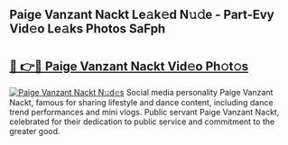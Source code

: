 ## Paige Vanzant Nackt Le𝚊k𝚎d N𝚞𝚍e - Part-Evy Vid𝚎o Le𝚊ks Photos SaFph

# <h2><a href="http://fb2qxp6.evod.top/?m=Paige+Vanzant+Nackt">🔗 👉🔴 Paige Vanzant Nackt Vid𝚎o Ph𝚘t𝚘s</a></h2>

[![Paige Vanzant Nackt N𝚞d𝚎s](https://i.imgur.com/8V9OHl7.gif)](http://fb2qxp6.evod.top/?m=Paige+Vanzant+Nackt)
Social media personality Paige Vanzant Nackt, famous for sharing lifestyle and dance content, including dance trend performances and mini vlogs. Public servant Paige Vanzant Nackt, celebrated for their dedication to public service and commitment to the greater good. 
